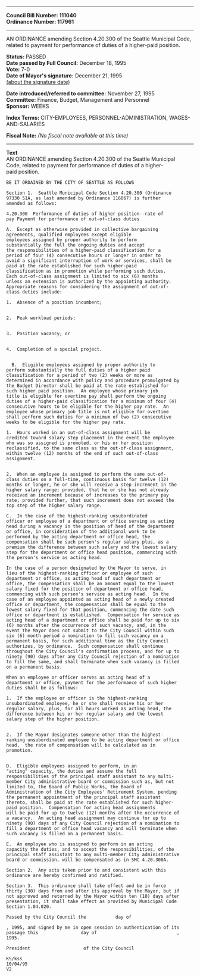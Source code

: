 * * * * *  
  
**Council Bill Number: [](#h0)[](#h2)111040**   
**Ordinance Number: 117961**  
  
* * * * *  
  
AN ORDINANCE amending Section 4.20.300 of the Seattle Municipal Code, related to payment for performance of duties of a higher-paid position.  
  
**Status:** PASSED   
**Date passed by Full Council:** December 18, 1995   
**Vote:** 7-0   
**Date of Mayor's signature:** December 21, 1995   
[(about the signature date)](/~public/approvaldate.htm)   
  
  
**Date introduced/referred to committee:** November 27, 1995   
**Committee:** Finance, Budget, Management and Personnel   
**Sponsor:** WEEKS   
  
**Index Terms:** CITY-EMPLOYEES, PERSONNEL-ADMINISTRATION, WAGES-AND-SALARIES  
  
**Fiscal Note:** *(No fiscal note available at this time)*  
  
* * * * *  
  
**Text**  
    AN ORDINANCE amending Section 4.20.300 of the Seattle Municipal  
    Code, related to payment for performance of duties of a higher-  
    paid position.  
  
    BE IT ORDAINED BY THE CITY OF SEATTLE AS FOLLOWS  
  
    Section 1.  Seattle Municipal Code Section 4.20.300 (Ordinance  
    97330 51A, as last amended by Ordinance 116867) is further  
    amended as follows:  
  
    4.20.300  Performance of duties of higher position--rate of  
    pay Payment for performance of out-of-class duties  
  
    A.  Except as otherwise provided in collective bargaining  
    agreements, qualified employees except eligible  
    employees assigned by proper authority to perform   
    substantially the full the ongoing duties and accept  
    the responsibilities of a higher-paid classification for a  
    period of four (4) consecutive hours or longer in order to  
    avoid a significant interruption of work or services, shall be  
    paid at the rate established for such higher-paid  
    classification as in promotion while performing such duties.  
    Each out-of-class assignment is limited to six (6) months  
    unless an extension is authorized by the appointing authority.  
    Appropriate reasons for considering the assignment of out-of-  
    class duties include:  
  
    1.  Absence of a position incumbent;  
  
  
    2.  Peak workload periods;  
  
  
    3.  Position vacancy; or  
  
  
    4.  Completion of a special project.  
  
  
      B.  Eligible employees assigned by proper authority to  
    perform substantially the full duties of a higher paid  
    classification for a period of two (2) weeks or more as  
    determined in accordance with policy and procedure promulgated by  
    the Budget Director shall be paid at the rate established for  
    such higher paid position.  An employee whose primary job  
    title is eligible for overtime pay shall perform the ongoing  
    duties of a higher-paid classification for a minimum of four (4)  
    consecutive hours to be eligible for the higher pay rate.  An  
    employee whose primary job title is not eligible for overtime  
    shall perform such duties for a minimum of two (2) consecutive  
    weeks to be eligible for the higher pay rate.  
  
    1.  Hours worked in an out-of-class assignment will be  
    credited toward salary step placement in the event the employee  
    who was so assigned is promoted, or his or her position  
    reclassified, to the same class as the out-of-class assignment,  
    within twelve (12) months of the end of such out-of-class  
    assignment.  
  
  
    2.  When an employee is assigned to perform the same out-of-  
    class duties on a full-time, continuous basis for twelve (12)  
    months or longer, he or she will receive a step increment in the  
    higher salary range; provided, that he or she has not already  
    received an increment because of increases to the primary pay  
    rate; provided further, that such increment does not exceed the  
    top step of the higher salary range.  
  
    C.  In the case of the highest-ranking unsubordinated  
    officer or employee of a department or office serving as acting  
    head during a vacancy in the position of head of the department  
    or office, in consideration of the additional work to be  
    performed by the acting department or office head, the  
    compensation shall be such person's regular salary plus, as a  
    premium the difference between such salary and the lowest salary  
    step for the department or office head position, commencing with  
    the person's service as acting head.  
  
    In the case of a person designated by the Mayor to serve, in  
    lieu of the highest-ranking officer or employee of such  
    department or office, as acting head of such department or  
    office, the compensation shall be an amount equal to the lowest  
    salary fixed for the position of department or office head,  
    commencing with such person's service as acting head.  In the  
    case of an employee appointed as acting head of a newly created  
    office or department, the compensation shall be equal to the  
    lowest salary fixed for that position, commencing the date such  
    office or department is established.  Compensation for service as  
    acting head of a department or office shall be paid for up to six  
    (6) months after the occurrence of such vacancy, and, in the  
    event the Mayor does not submit to the City Council within such  
    six (6) month period a nomination to fill such vacancy on a  
    permanent basis, for such additional time as the City Council  
    authorizes, by ordinance.  Such compensation shall continue  
    throughout the City Council's confirmation process, and for up to  
    ninety (90) days after any City Council rejection of a nomination  
    to fill the same, and shall terminate when such vacancy is filled  
    on a permanent basis.  
  
    When an employee or officer serves as acting head of a  
    department or office, payment for the performance of such higher  
    duties shall be as follows:  
  
    1.  If the employee or officer is the highest-ranking  
    unsubordinated employee, he or she shall receive his or her  
    regular salary, plus, for all hours worked as acting head, the  
    difference between his or her regular salary and the lowest  
    salary step of the higher position.  
  
  
    2.  If the Mayor designates someone other than the highest-  
    ranking unsubordinated employee to be acting department or office  
    head,  the rate of compensation will be calculated as in  
    promotion.  
  
  
    D.  Eligible employees assigned to perform, in an  
    "acting" capacity, the duties and assume the full  
    responsibilities of the principal staff assistant to any multi-  
    member City administrative board or commission such as, but not  
    limited to, the Board of Public Works, the Board of  
    Administration of the City Employees' Retirement System, pending  
    the permanent appointment of the principal staff assistant  
    thereto, shall be paid at the rate established for such higher-  
    paid position.  Compensation for acting head assignments  
    will be paid for up to twelve (12) months after the occurrence of  
    a vacancy.  An acting head assignment may continue for up to  
    ninety (90) days of any City Council rejection of a nomination to  
    fill a department or office head vacancy and will terminate when  
    such vacancy is filled on a permanent basis.  
  
    E.  An employee who is assigned to perform in an acting  
    capacity the duties, and to accept the responsibilities, of the  
    principal staff assistant to any multi-member City administrative  
    board or commission, will be compensated as in SMC 4.20.300A.  
  
    Section 2.  Any acts taken prior to and consistent with this  
    ordinance are hereby confirmed and ratified.  
  
    Section 3.  This ordinance shall take effect and be in force  
    thirty (30) days from and after its approval by the Mayor, but if  
    not approved and returned by the Mayor within ten (10) days after  
    presentation, it shall take effect as provided by Municipal Code  
    Section 1.04.020.  
  
    Passed by the City Council the           day of  
  
    , 1995, and signed by me in open session in authentication of its  
    passage this                day of                              ,  
    1995.  
  
    President                    of the City Council  
  
    KS/kss  
    10/04/95  
    V2  
